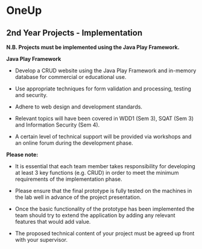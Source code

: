 # OneUp

## 2nd Year Projects - Implementation

**N.B. Projects must be implemented using the Java Play Framework.**

**Java Play Framework**

- Develop a CRUD website using the Java Play Framework and in-memory
database for commercial or educational use.

- Use appropriate techniques for form validation and processing, testing and
security.
 - Adhere to web design and development standards.
 - Relevant topics will have been covered in WDD1 (Sem 3), SQAT (Sem 3)
and Information Security (Sem 4).

 - A certain level of technical support will be provided via workshops and an
online forum during the development phase.

**Please note:**

 - It is essential that each team member takes responsibility
for developing at least 3 key functions (e.g. CRUD) in order to meet the
minimum requirements of the implementation phase.

 - Please ensure that the final prototype is fully tested on the machines in the
lab well in advance of the project presentation.

 - Once the basic functionality of the prototype has been implemented the
team should try to extend the application by adding any relevant features
that would add value.

 - The proposed technical content of your project must be agreed up front
with your supervisor.